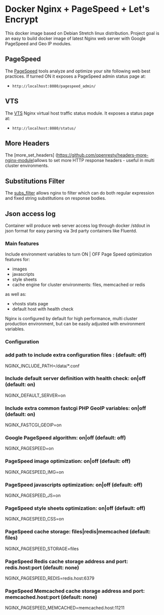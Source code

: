 # Docker Nginx + PageSpeed + Let's Encrypt

This docker image based on Debian Stretch linux distribution.
Project goal is an easy to build docker image of latest Nginx web server with Google PageSpeed and Geo IP modules.

## PageSpeed
The [PageSpeed](https://developers.google.com/speed/pagespeed/) tools analyze and optimize your site following web best practices. If turned ON it exposes a PageSpeed admin status page at: 

- ```http://localhost:8080/pagespeed_admin/```

## VTS
The [VTS](https://github.com/vozlt/nginx-module-vts) Nginx virtual host traffic status module. It exposes a status page at:

- ```http://localhost:8080/status/```

## More Headers
The [more_set_headers] (https://github.com/openresty/headers-more-nginx-module)allows to set more HTTP response headers - useful in multi cluster environments.

## Substitutions Filter
The [subs_filter](https://github.com/yaoweibin/ngx_http_substitutions_filter_module) allows nginx to filter which can do both regular expression and fixed string substitutions on response bodies.

## Json access log
Container will produce web server access log through docker /stdout in json format for easy parsing via 3rd party containers like Fluentd.

### Main features

Include environment variables to turn ON | OFF Page Speed optimization features for:

- images
- javascripts
- style sheets
- cache engine for cluster environments: files, memcached or redis

as well as: 

- vhosts stats page
- default host with health check

Nginx is configured by default for high performance, multi cluster production environment, but can be easily adjusted with environment variables.

### Configuration

### add path to include extra configuration files : (default: off)
NGINX_INCLUDE_PATH=/data/*.conf

### Include default server definition with health check: on|off (default: on)
NGINX_DEFAULT_SERVER=on

### Include extra common fastcgi PHP GeoIP variables: on|off (default: on)
NGINX_FASTCGI_GEOIP=on

### Google PageSpeed algorithm: on|off (default: off)
NGINX_PAGESPEED=on

### PageSpeed image optimization: on|off (default: off)
NGINX_PAGESPEED_IMG=on

### PageSpeed javascripts optimization: on|off (default: off)
NGINX_PAGESPEED_JS=on

### PageSpeed style sheets optimization: on|off (default: off)
NGINX_PAGESPEED_CSS=on

### PageSpeed cache storage: files|redis|memcached (default: files)
NGINX_PAGESPEED_STORAGE=files

### PageSpeed Redis cache storage address and port: redis.host:port (default: none)
NGINX_PAGESPEED_REDIS=redis.host:6379

### PageSpeed Memcached cache storage address and port: memcached.host:port (default: none)
NGINX_PAGESPEED_MEMCACHED=memcached.host:11211
```
